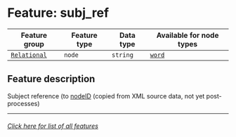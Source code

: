 # Feature: subj_ref

Feature group | Feature type | Data type | Available for node types
---  | --- | --- | ---
[`Relational`](home.md#relational-features) | `node` | `string`  | [`word`](wordnodefeatures.md#readme)

## Feature description

Subject reference (to [nodeID](nodeID.md#readme) (copied from XML source data, not yet post-processes)


---
###### [Click here for list of all features](home.md#readme)
